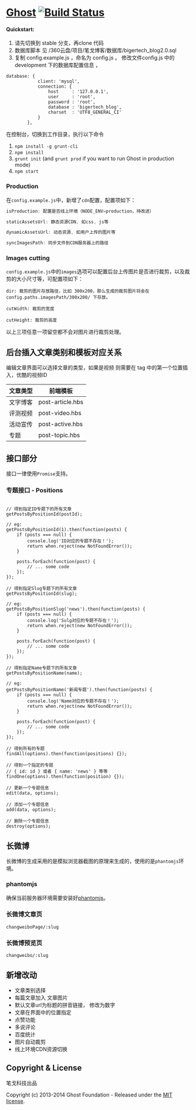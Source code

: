 # [Ghost](https://github.com/TryGhost/Ghost) [![Build Status](https://travis-ci.org/TryGhost/Ghost.svg?branch=master)](https://travis-ci.org/TryGhost/Ghost)

#### Quickstart:
1. 请先切换到 stable 分支，再clone 代码
2. 数据库脚本 见 /360云盘/项目/笔戈博客/数据库/bigertech_blog2.0.sql
3. 复制 config.example.js ，命名为 config.js 。
修改文件config.js  中的development 下的数据库配置信息 ，

```
database: {
            client: 'mysql',
            connection: {
                host     : '127.0.0.1',
                user     : 'root',
                password : 'root',
                database : 'bigertech_blog',
                charset  : 'UTF8_GENERAL_CI'
            }
        },

```

在控制台，切换到工作目录，执行以下命令

1. `npm install -g grunt-cli`
1. `npm install`
1. `grunt init` (and `grunt prod` if you want to run Ghost in production mode)
1. `npm start`

### Production

在`config.example.js`中，新增了`cdn`配置，配置项如下：

```Javascript
isProduction: 配置是否线上环境（NODE_ENV=production，待改进）

staticAssetsUrl: 静态资源CDN, 如css, js等

dynamicAssetsUrl: 动态资源, 如用户上传的图片等

syncImagesPath: 同步文件到CDN服务器上的路径
```

### Images cutting

`config.example.js`中的`images`选项可以配置后台上传图片是否进行裁剪，以及裁剪的大小尺寸等，可配置项如下：

```
dir: 裁剪的图片存放路径，比如 300x200，那么生成的裁剪图片将会在 config.paths.imagesPath/300x200/ 下存放。

cutWidth: 裁剪的宽度

cutHeight: 裁剪的高度
```

以上三项任意一项留空都不会对图片进行裁剪处理。

## 后台插入文章类别和模板对应关系
编辑文章界面可以选择文章的类型，如果是视频 则需要在 tag 中的第一个位置插入，优酷的视频ID

文章类型    | 前端模板
----|-------
文字博客  | post-article.hbs
评测视频  | post-video.hbs
活动宣传  | post-active.hbs
专题      | post-topic.hbs

## 接口部分

接口一律使用`Promise`支持。

### 专题接口 - Positions

```

// 得到指定ID专题下的所有文章
getPostsByPositionId(postId);

// eg:
getPostsByPositionId(1).then(function(posts) {
    if (posts === null) {
        console.log('ID对应的专题不存在！');
        return when.reject(new NotFoundError());
    }

    posts.forEach(function(post) {
        // ... some code
    });
});

// 得到指定Slug专题下的所有文章
getPostsByPositionId(slug);

// eg:
getPostsByPositionSlug('news').then(function(posts) {
    if (posts === null) {
        console.log('Sulg对应的专题不存在！');
        return when.reject(new NotFoundError());
    }

    posts.forEach(function(post) {
        // ... some code
    });
});

// 得到指定Name专题下的所有文章
getPostsByPositionName(name);

// eg:
getPostsByPositionName('新闻专题').then(function(posts) {
    if (posts === null) {
        console.log('Name对应的专题不存在！');
        return when.reject(new NotFoundError());
    }

    posts.forEach(function(post) {
        // ... some code
    });
});

// 得到所有的专题
findAll(options).then(function(positions) {});

// 得到一个指定的专题
// { id: id } 或者 { name: 'news' } 等等
findOne(options).then(function(position) {});

// 更新一个专题信息
edit(data, options);

// 添加一个专题信息
add(data, options);

// 删除一个专题信息
destroy(options);
```

## 长微博

长微博的生成采用的是模拟浏览器截图的原理来生成的，使用的是`phantomjs`环境。

### phantomjs ###

确保当前服务器环境需要安装好[phantomjs](http://phantomjs.org/)。

### 长微博文章页 ###

```
changweiboPage/:slug
```

### 长微博预览页 ###

```
changweibo/:slug
```

## 新增改动
*  文章类别选择
*  每篇文章加入 文章图片
*  默认文章url为标题的拼音链接， 修改为数字
*  文章在界面中的位置指定
*  点赞功能
*  多说评论
*  百度统计
*  图片自动裁剪
*  线上环境CDN资源切换

## Copyright & License
笔戈科技出品

Copyright (c) 2013-2014 Ghost Foundation - Released under the [MIT license](LICENSE).
